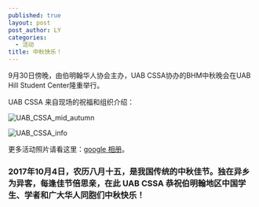 ```yaml
---
published: true
layout: post
post_author: LY
categories:
  - 活动
title: 中秋快乐！
---
```



9月30日傍晚，由伯明翰华人协会主办，UAB CSSA协办的BHM中秋晚会在UAB Hill Student Center隆重举行。

UAB CSSA 来自现场的祝福和组织介绍：

![UAB_CSSA_mid_autumn](https://i.imgur.com/tLp60tP.jpg)

![UAB_CSSA_info](https://i.imgur.com/RGnxgA3.jpg)


更多活动照片请看这里：[google 相册](https://photos.google.com/share/AF1QipMkSV0XEi-ax0wwqOdsNEPvh8NXOrVZQfJGUBlTzsbR32LkAafH_oj0PqrSE26hbw?key=cGlYMzJKZkhnYk5DQWUyVWNoWmlOT0JoNlFYQU9R)。



### 2017年10月4日，农历八月十五，是我国传统的中秋佳节。独在异乡为异客，每逢佳节倍思亲，在此 UAB CSSA 恭祝伯明翰地区中国学生、学者和广大华人同胞们中秋快乐！
